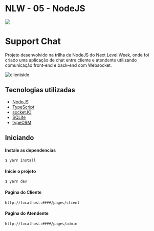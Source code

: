 
# NLW - 05 - NodeJS

![](https://nextlevelweek.com/og/next-level-week.png)

# Support Chat

Projeto desenvolvido na trilha de NodeJS do Next Level Week, onde foi criado uma aplicação de chat entre cliente e atendente utilizando comunicação front-end e back-end com Websocket.
                    

![clientside](https://i.ibb.co/2kMHqh9/clientside.jpg "clientside")

## Tecnologias utilizadas
- [NodeJS](https://nodejs.org/en/ "NodeJS")
- [TypeScript](https://www.typescriptlang.org/ "TypeScript")
- [socket.IO](https://socket.io/ "socket.IO")
- [SQLite](https://www.sqlite.org/ "SQLite")
- [typeORM](https://typeorm.io/#/ "typeORM")


## Iniciando

#### Instale as dependencias
`$ yarn install`

#### Inicie o projeto
`$ yarn dev`

#### Pagina do Cliente
`http://localhost:####/pages/client`

#### Pagina do Atendente
`http://localhost:####/pages/admin`
